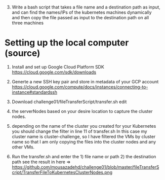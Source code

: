 3. Write a bash script that takes a file name and a destination path as input, and can find the names/IPs of the kubernetes machines dynamically and then copy the file passed as input to the destination path on all three machines

# Setting up the local computer (source)
1) Install and set up Google Cloud Platform SDK 
https://cloud.google.com/sdk/downloads

2) Generte a new SSH key pair and store in metadata of your GCP account 
https://cloud.google.com/compute/docs/instances/connecting-to-instance#standardssh

3) Download challenge01/fileTransferScript/transfer.sh 
edit 
  1) the serverNodes based on your desire location to capture the cluster nodes. 
  2) depending on the name of the cluster you created for your Kubernetes you should change the filter in line 11 of transfer.sh
  In this case my cluster name is cluster-challenge, so I have filtered the VMs by cluster name so that I am only copying the files into the cluster nodes and any other VMs. 
 
4) Run the transfer.sh and enter the 1) file name or path 2) the destination path 
see the result in here => https://github.com/mousazadehd/challenge01/blob/master/fileTransferScript/TransferFileToKubernetesClusterNodes.png
